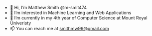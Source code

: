 - 👋 Hi, I’m Matthew Smith @m-smit474
- 👀 I’m interested in Machine Learning and Web Applications
- 🌱 I’m currently in my 4th year of Computer Science at Mount Royal Univeristy
- 📫 You can reach me at smithmw99@gmail.com
